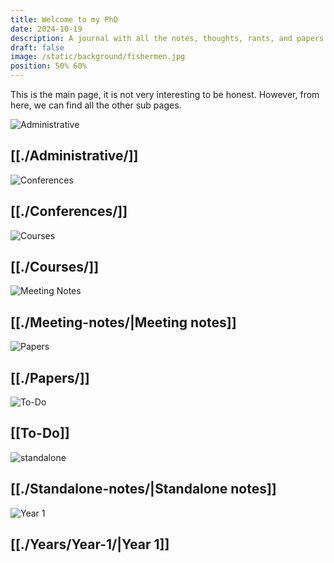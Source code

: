 ```yaml
---
title: Welcome to my PhD
date: 2024-10-19
description: A journal with all the notes, thoughts, rants, and papers written through my PhD journey.
draft: false
image: /static/background/fishermen.jpg
position: 50% 60%
---
```


This is the main page, it is not very interesting to be honest. However, from here, we can find all the other sub pages.

<section>
  <div class="card">
    <div class="card_img">  
      <img src="/static/background/red_bridge.jpg" alt="Administrative">
      <div class="card_overlay">
        <h2>[[./Administrative/]]</h2>
      </div>
    </div>
  </div>
  <div class="card">
    <div class="card_img">  
      <img src="/static/background/bridge.jpeg" alt="Conferences">
      <div class="card_overlay">
        <h2>[[./Conferences/]]</h2>
      </div>
    </div>
  </div>
  <div class="card">
    <div class="card_img">  
      <img src="/static/background/village.jpeg" alt="Courses">
      <div class="card_overlay">
        <h2>[[./Courses/]]</h2>
      </div>
    </div>
  </div>
  <div class="card">
    <div class="card_img">  
      <img src="/static/background/red_mountain.jpg" alt="Meeting Notes">
      <div class="card_overlay">
        <h2>[[./Meeting-notes/|Meeting notes]]</h2>
      </div>
    </div>
  </div>
    <div class="card">
    <div class="card_img">  
      <img src="/static/background/blue_mountain.jpg" alt="Papers">
      <div class="card_overlay">
        <h2>[[./Papers/]]</h2>
      </div>
    </div>
  </div>
  <div class="card">
    <div class="card_img">  
      <img src="/static/background/snow.jpeg" alt="To-Do">
      <div class="card_overlay">
        <h2>[[To-Do]]</h2>
      </div>
    </div>
  </div>
    <div class="card">
    <div class="card_img">  
      <img src="/static/background/boat.jpeg" alt="standalone">
      <div class="card_overlay">
        <h2>[[./Standalone-notes/|Standalone notes]]</h2>
      </div>
    </div>
  </div>
  <div class="card">
    <div class="card_img">  
      <img src="/static/background/wave.jpg" alt="Year 1">
      <div class="card_overlay">
        <h2>[[./Years/Year-1/|Year 1]]</h2>
      </div>
    </div>
  </div>
</section>
